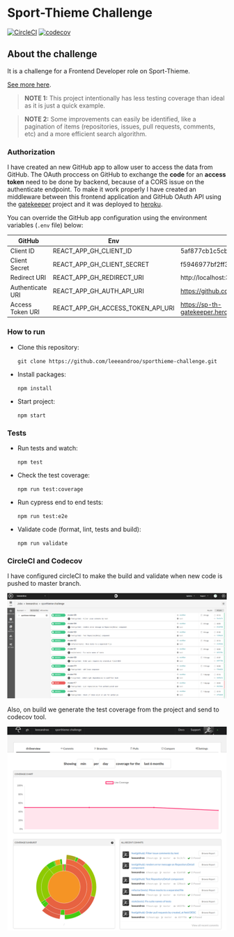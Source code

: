 # Sport-Thieme Challenge

[![CircleCI](https://circleci.com/gh/leeeandroo/sporthieme-challenge.svg?style=svg&circle-token=331a52553af5c411d279dd002428265f0077ff10)](https://circleci.com/gh/leeeandroo/sporthieme-challenge) [![codecov](https://codecov.io/gh/leeeandroo/sporthieme-challenge/branch/master/graph/badge.svg?token=Ea3SrYf7y4)](https://codecov.io/gh/leeeandroo/sporthieme-challenge)

## About the challenge

It is a challenge for a Frontend Developer role on Sport-Thieme.

[See more here](CHALLENGE.md).

> **NOTE 1:** This project intentionally has less testing coverage than ideal as it is just a quick example.

> **NOTE 2:** Some improvements can easily be identified, like a pagination of items (repositories, issues, pull requests, comments, etc) and a more efficient search algorithm.

### Authorization

I have created an new GitHub app to allow user to access the data from GitHub.
The OAuth proccess on GitHub to exchange the **code** for an **access token** need to be done by backend, because of a CORS issue on the authenticate endpoint. To make it work properly I have created an middleware between this frontend application and GitHub OAuth API using the [gatekeeper](https://github.com/prose/gatekeeper) project and it was deployed to [heroku](https://sp-th-gatekeeper.herokuapp.com/).

You can override the GitHub app configuration using the environment variables (`.env` file) below:

| GitHub           | Env                               | Default value                                       |
| ---------------- | --------------------------------- | --------------------------------------------------- |
| Client ID        | REACT_APP_GH_CLIENT_ID            | 5af877cb1c5cb1ac7de4                                |
| Client Secret    | REACT_APP_GH_CLIENT_SECRET        | f5946977bf2ff32f6a345e697b92bab3e6c3e719            |
| Redirect URI     | REACT_APP_GH_REDIRECT_URI         | http://localhost:3000/                              |
| Authenticate URI | REACT_APP_GH_AUTH_API_URI         | https://github.com/login/oauth/authorize            |
| Access Token URI | REACT_APP_GH_ACCESS_TOKEN_API_URI | https://sp-th-gatekeeper.herokuapp.com/authenticate |

### How to run

- Clone this repository:

  `git clone https://github.com/leeeandroo/sporthieme-challenge.git`

- Install packages:

  `npm install`

- Start project:

  `npm start`

### Tests

- Run tests and watch:

  `npm test`

- Check the test coverage:

  `npm run test:coverage`

- Run cypress end to end tests:

  `npm run test:e2e`

- Validate code (format, lint, tests and build):

  `npm run validate`

### CircleCI and Codecov

I have configured circleCI to make the build and validate when new code is pushed to master branch.

![CircleCI](_assets/circleci.png)

Also, on build we generate the test coverage from the project and send to codecov tool.

![Codecov](_assets/codecov.png)
